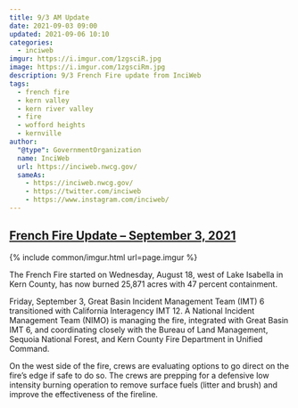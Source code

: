```yaml
---
title: 9/3 AM Update
date: 2021-09-03 09:00
updated: 2021-09-06 10:10
categories:
  - inciweb
imgur: https://i.imgur.com/1zgsciR.jpg
image: https://i.imgur.com/1zgsciRm.jpg
description: 9/3 French Fire update from InciWeb
tags:
  - french fire
  - kern valley
  - kern river valley
  - fire
  - wofford heights
  - kernville
author:
  "@type": GovernmentOrganization
  name: InciWeb
  url: https://inciweb.nwcg.gov/
  sameAs:
    - https://inciweb.nwcg.gov/
    - https://twitter.com/inciweb
    - https://www.instagram.com/inciweb/
---
```

## [French Fire Update – September 3, 2021](https://inciweb.nwcg.gov/incident/article/7813/65494/)

{% include common/imgur.html url=page.imgur %}

The French Fire started on Wednesday, August 18, west of Lake Isabella in Kern County, has now burned 25,871 acres with 47 percent containment.

Friday, September 3, Great Basin Incident Management Team (IMT) 6 transitioned with California Interagency IMT 12. A National Incident Management Team (NIMO) is managing the fire, integrated with Great Basin IMT 6, and coordinating closely with the Bureau of Land Management, Sequoia National Forest, and Kern County Fire Department in Unified Command.

On the west side of the fire, crews are evaluating options to go direct on the fire’s edge if safe to do so. The crews are prepping for a defensive low intensity burning operation to remove surface fuels (litter and brush) and improve the effectiveness of the fireline. 
